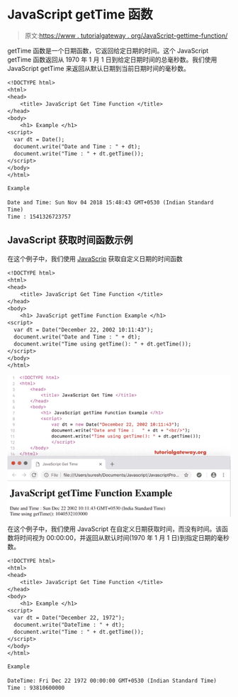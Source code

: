 # JavaScript getTime 函数

> 原文:[https://www . tutorialgateway . org/JavaScript-gettime-function/](https://www.tutorialgateway.org/javascript-gettime-function/)

getTime 函数是一个日期函数，它返回给定日期的时间。这个 JavaScript getTime 函数返回从 1970 年 1 月 1 日到给定日期时间的总毫秒数。我们使用 JavaScript getTime 来返回从默认日期到当前日期时间的毫秒数。

```
<!DOCTYPE html>
<html>
<head>
    <title> JavaScript Get Time Function </title>
</head>
<body>
    <h1> Example </h1>
<script>
  var dt = Date();  
  document.write("Date and Time : " + dt);
  document.write("Time : " + dt.getTime());
</script>
</body>
</html>
```

```
Example

Date and Time: Sun Nov 04 2018 15:48:43 GMT+0530 (Indian Standard Time)
Time : 1541326723757
```

## JavaScript 获取时间函数示例

在这个例子中，我们使用 [JavaScrip](https://www.tutorialgateway.org/javascript/) 获取自定义日期的时间函数

```
<!DOCTYPE html>
<html>
<head>
    <title> JavaScript Get Time Function </title>
</head>
<body>
    <h1> JavaScript getTime Function Example </h1>
<script>
  var dt = Date("December 22, 2002 10:11:43");
  document.write("Date and Time : " + dt);
  document.write("Time using getTime(): " + dt.getTime());
</script>
</body>
</html>
```

![JavaScript getTime Function 2](img/3f5108da8bad6b00137a8be7cc323f25.png)

在这个例子中，我们使用 JavaScript 在自定义日期获取时间，而没有时间。该函数将时间视为 00:00:00，并返回从默认时间(1970 年 1 月 1 日)到指定日期的毫秒数。

```
<!DOCTYPE html>
<html>
<head>
    <title> JavaScript Get Time Function </title>
</head>
<body>
    <h1> Example </h1>
<script>
  var dt = Date("December 22, 1972");
  document.write("DateTime : " + dt);
  document.write("Time : " + dt.getTime());
</script>
</body>
</html>
```

```
Example

DateTime: Fri Dec 22 1972 00:00:00 GMT+0530 (Indian Standard Time)
Time : 93810600000
```